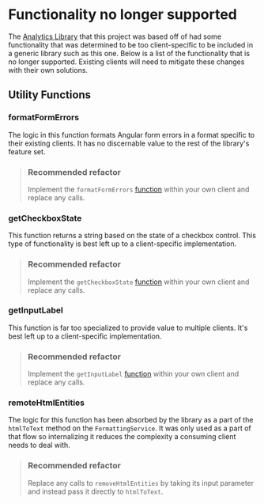 # Functionality no longer supported

The [Analytics Library](https://tfsprod/tfs/PROGAPPS/PS/_git/PS_S2_analytics) that this project was based off of had some functionality that was determined to be too client-specific to be included in a generic library such as this one. Below is a list of the functionality that is no longer supported. Existing clients will need to mitigate these changes with their own solutions.

## Utility Functions

### formatFormErrors

The logic in this function formats Angular form errors in a format specific to their existing clients. It has no discernable value to the rest of the library's feature set.

> ### Recommended refactor
>
> Implement the `formatFormErrors` [function](https://github.com/Progressive/monocle-ngx/blob/cf828395364367fd2ffee6f4babd9f2c761e1bb4/projects/monocle-ngx/src/lib/utils/format-form-errors.ts) within your own client and replace any calls.

### getCheckboxState

This function returns a string based on the state of a checkbox control. This type of functionality is best left up to a client-specific implementation.

> ### Recommended refactor
>
> Implement the `getCheckboxState` [function](https://github.com/Progressive/monocle-ngx/blob/7eb948cefbbc2f9bdd65c199cb07d975a882d992/projects/monocle-ngx/src/lib/utils/get-checkbox-state.ts) within your own client and replace any calls.

### getInputLabel

This function is far too specialized to provide value to multiple clients. It's best left up to a client-specific implementation.

> ### Recommended refactor
>
> Implement the `getInputLabel` [function](https://github.com/Progressive/monocle-ngx/blob/7eb948cefbbc2f9bdd65c199cb07d975a882d992/projects/monocle-ngx/src/lib/utils/get-input-label.ts) within your own client and replace any calls.

### remoteHtmlEntities

The logic for this function has been absorbed by the library as a part of the `htmlToText` method on the `FormattingService`. It was only used as a part of that flow so internalizing it reduces the complexity a consuming client needs to deal with.

> ### Recommended refactor
>
> Replace any calls to `removeHtmlEntities` by taking its input parameter and instead pass it directly to `htmlToText`.
